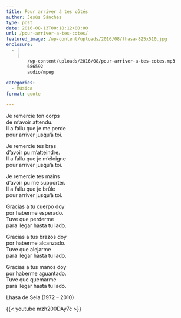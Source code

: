 ```yaml
---
title: Pour arriver à tes côtés
author: Jesús Sánchez
type: post
date: 2016-08-13T00:18:12+00:00
url: /pour-arriver-a-tes-cotes/
featured_image: /wp-content/uploads/2016/08/lhasa-825x510.jpg
enclosure:
  - |
    |
        /wp-content/uploads/2016/08/pour-arriver-a-tes-cotes.mp3
        686592
        audio/mpeg
        
categories:
  - Música
format: quote

---
```

Je remercie ton corps  
de m&#8217;avoir attendu.  
Il a fallu que je me perde  
pour arriver jusqu’à toi.
    
Je remercie tes bras  
d&#8217;avoir pu m&#8217;atteindre.  
Il a fallu que je m&#8217;éloigne  
pour arriver jusqu’à toi.
    
Je remercie tes mains  
d&#8217;avoir pu me supporter.  
Il a fallu que je brûle  
pour arriver jusqu’à toi.
  

Gracias a tu cuerpo doy  
por haberme esperado.  
Tuve que perderme  
para llegar hasta tu lado.
    
Gracias a tus brazos doy  
por haberme alcanzado.  
Tuve que alejarme  
para llegar hasta tu lado.
    
Gracias a tus manos doy  
por haberme aguantado.  
Tuve que quemarme  
para llegar hasta tu lado.

Lhasa de Sela (1972 &#8211; 2010)

{{< youtube mzh200DAy7c >}}
